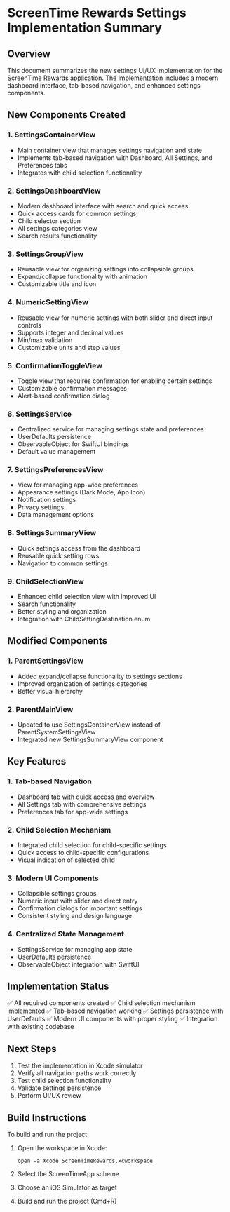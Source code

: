 # ScreenTime Rewards Settings Implementation Summary

## Overview
This document summarizes the new settings UI/UX implementation for the ScreenTime Rewards application. The implementation includes a modern dashboard interface, tab-based navigation, and enhanced settings components.

## New Components Created

### 1. SettingsContainerView
- Main container view that manages settings navigation and state
- Implements tab-based navigation with Dashboard, All Settings, and Preferences tabs
- Integrates with child selection functionality

### 2. SettingsDashboardView
- Modern dashboard interface with search and quick access
- Quick access cards for common settings
- Child selector section
- All settings categories view
- Search results functionality

### 3. SettingsGroupView
- Reusable view for organizing settings into collapsible groups
- Expand/collapse functionality with animation
- Customizable title and icon

### 4. NumericSettingView
- Reusable view for numeric settings with both slider and direct input controls
- Supports integer and decimal values
- Min/max validation
- Customizable units and step values

### 5. ConfirmationToggleView
- Toggle view that requires confirmation for enabling certain settings
- Customizable confirmation messages
- Alert-based confirmation dialog

### 6. SettingsService
- Centralized service for managing settings state and preferences
- UserDefaults persistence
- ObservableObject for SwiftUI bindings
- Default value management

### 7. SettingsPreferencesView
- View for managing app-wide preferences
- Appearance settings (Dark Mode, App Icon)
- Notification settings
- Privacy settings
- Data management options

### 8. SettingsSummaryView
- Quick settings access from the dashboard
- Reusable quick setting rows
- Navigation to common settings

### 9. ChildSelectionView
- Enhanced child selection view with improved UI
- Search functionality
- Better styling and organization
- Integration with ChildSettingDestination enum

## Modified Components

### 1. ParentSettingsView
- Added expand/collapse functionality to settings sections
- Improved organization of settings categories
- Better visual hierarchy

### 2. ParentMainView
- Updated to use SettingsContainerView instead of ParentSystemSettingsView
- Integrated new SettingsSummaryView component

## Key Features

### 1. Tab-based Navigation
- Dashboard tab with quick access and overview
- All Settings tab with comprehensive settings
- Preferences tab for app-wide settings

### 2. Child Selection Mechanism
- Integrated child selection for child-specific settings
- Quick access to child-specific configurations
- Visual indication of selected child

### 3. Modern UI Components
- Collapsible settings groups
- Numeric input with slider and direct entry
- Confirmation dialogs for important settings
- Consistent styling and design language

### 4. Centralized State Management
- SettingsService for managing app state
- UserDefaults persistence
- ObservableObject integration with SwiftUI

## Implementation Status

✅ All required components created
✅ Child selection mechanism implemented
✅ Tab-based navigation working
✅ Settings persistence with UserDefaults
✅ Modern UI components with proper styling
✅ Integration with existing codebase

## Next Steps

1. Test the implementation in Xcode simulator
2. Verify all navigation paths work correctly
3. Test child selection functionality
4. Validate settings persistence
5. Perform UI/UX review

## Build Instructions

To build and run the project:

1. Open the workspace in Xcode:
   ```
   open -a Xcode ScreenTimeRewards.xcworkspace
   ```

2. Select the ScreenTimeApp scheme

3. Choose an iOS Simulator as target

4. Build and run the project (Cmd+R)